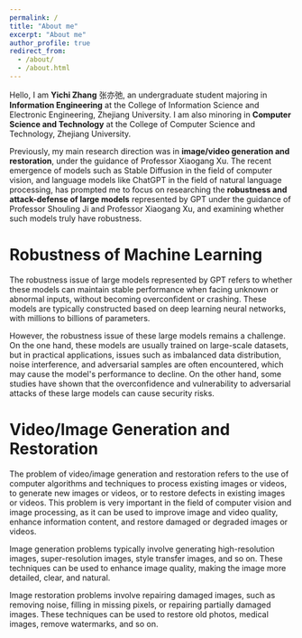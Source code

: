 ```yaml
---
permalink: /
title: "About me"
excerpt: "About me"
author_profile: true
redirect_from: 
  - /about/
  - /about.html
---
```


Hello, I am **Yichi Zhang** 张亦弛, an undergraduate student majoring in **Information Engineering** at the College of Information Science and Electronic Engineering, Zhejiang University. I am also minoring in **Computer Science and Technology** at the College of Computer Science and Technology, Zhejiang University.  

Previously, my main research direction was in **image/video generation and restoration**, under the guidance of Professor Xiaogang Xu. The recent emergence of models such as Stable Diffusion in the field of computer vision, and language models like ChatGPT in the field of natural language processing, has prompted me to focus on researching the **robustness and attack-defense of large models** represented by GPT under the guidance of Professor Shouling Ji and Professor Xiaogang Xu, and examining whether such models truly have robustness. 

Robustness of Machine Learning
======
The robustness issue of large models represented by GPT refers to whether these models can maintain stable performance when facing unknown or abnormal inputs, without becoming overconfident or crashing. These models are typically constructed based on deep learning neural networks, with millions to billions of parameters.

However, the robustness issue of these large models remains a challenge. On the one hand, these models are usually trained on large-scale datasets, but in practical applications, issues such as imbalanced data distribution, noise interference, and adversarial samples are often encountered, which may cause the model's performance to decline. On the other hand, some studies have shown that the overconfidence and vulnerability to adversarial attacks of these large models can cause security risks.

Video/Image Generation and Restoration
======
The problem of video/image generation and restoration refers to the use of computer algorithms and techniques to process existing images or videos, to generate new images or videos, or to restore defects in existing images or videos. This problem is very important in the field of computer vision and image processing, as it can be used to improve image and video quality, enhance information content, and restore damaged or degraded images or videos.

Image generation problems typically involve generating high-resolution images, super-resolution images, style transfer images, and so on. These techniques can be used to enhance image quality, making the image more detailed, clear, and natural.

Image restoration problems involve repairing damaged images, such as removing noise, filling in missing pixels, or repairing partially damaged images. These techniques can be used to restore old photos, medical images, remove watermarks, and so on.